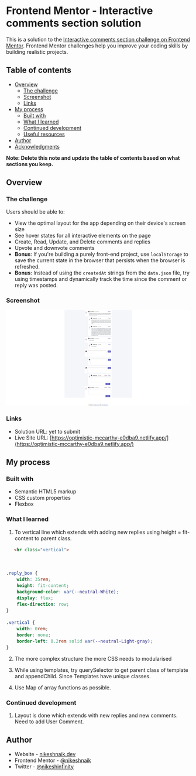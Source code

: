 # Frontend Mentor - Interactive comments section solution

This is a solution to the [Interactive comments section challenge on Frontend Mentor](https://www.frontendmentor.io/challenges/interactive-comments-section-iG1RugEG9). Frontend Mentor challenges help you improve your coding skills by building realistic projects. 

## Table of contents

- [Overview](#overview)
  - [The challenge](#the-challenge)
  - [Screenshot](#screenshot)
  - [Links](#links)
- [My process](#my-process)
  - [Built with](#built-with)
  - [What I learned](#what-i-learned)
  - [Continued development](#continued-development)
  - [Useful resources](#useful-resources)
- [Author](#author)
- [Acknowledgments](#acknowledgments)

**Note: Delete this note and update the table of contents based on what sections you keep.**

## Overview

### The challenge

Users should be able to:

- View the optimal layout for the app depending on their device's screen size
- See hover states for all interactive elements on the page
- Create, Read, Update, and Delete comments and replies
- Upvote and downvote comments
- **Bonus**: If you're building a purely front-end project, use `localStorage` to save the current state in the browser that persists when the browser is refreshed.
- **Bonus**: Instead of using the `createdAt` strings from the `data.json` file, try using timestamps and dynamically track the time since the comment or reply was posted.

### Screenshot

![2nd Iteration](./final_solution.png)

### Links

- Solution URL: yet to submit
- Live Site URL: [https://optimistic-mccarthy-e0dba9.netlify.app/](https://optimistic-mccarthy-e0dba9.netlify.app/)

## My process

### Built with

- Semantic HTML5 markup
- CSS custom properties
- Flexbox

### What I learned

1. To vertical line which extends with adding new replies using height = fit-content to parent class.

```html
   <hr class="vertical">
```
```css


.reply_box {
    width: 35rem;
    height: fit-content;
    background-color: var(--neutral-White);
    display: flex;
    flex-direction: row;
}

.vertical {
    width: 0rem;
    border: none;
    border-left: 0.2rem solid var(--neutral-Light-gray);
}

```

2. The more complex structure the more CSS needs to modularised


3. While using templates, try querySelector to get parent class of template and appendChild. Since Templates have unique classes.

4. Use Map of array functions as possible.


### Continued development

1. Layout is done which extends with new replies and new comments. Need to add User Comment.

## Author

- Website - [nikeshnaik.dev](https://nikeshnaik.dev)
- Frontend Mentor - [@nikeshnaik](https://www.frontendmentor.io/profile/nikeshnnaik)
- Twitter - [@nikeshinfinity](https://www.twitter.com/nikeshinfinity)
